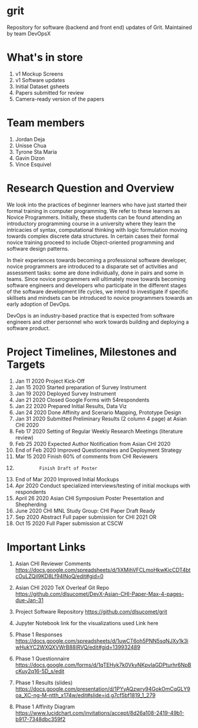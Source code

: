 # grit
Repository for software (backend and front end) updates of Grit. Maintained by team DevOpsX

# What's in store
1. v1 Mockup Screens
1. v1 Software updates
1. Initial Dataset gsheets
1. Papers submitted for review
1. Camera-ready version of the papers

# Team members
1. Jordan Deja
1. Unisse Chua
1. Tyrone Sta Maria
1. Gavin Dizon
1. Vince Esquivel

# Research Question and Overview
We look into the practices of beginner learners who have just started their formal training in computer programming. We refer to these learners as Novice Programmers. Initially, these students can be found attending an introductory programming course in a university where they learn the intricacies of syntax, computational thinking with logic formulation moving towards complex discrete data structures. In certain cases their formal novice training proceed to include Object-oriented programming and software design patterns. 

In their experiences towards becoming a professional software developer, novice programmers are introduced to a disparate set of activities and assessment tasks: some are done individually, done in pairs and some in teams. Since novice programmers will ultimately move towards becoming software engineers and developers who participate in the different stages of the software development life cycles, we intend to investigate if specific skillsets and mindsets can be introduced to novice programmers towards an early adoption of DevOps. 

DevOps is an industry-based practice that is expected from software engineers and other personnel who work towards building and deploying a software product. <to be continued> 


# Project Timelines, Milestones and Targets
1. Jan 11 2020		Project Kick-Off
1. Jan 15 2020		Started preparation of Survey Instrument
1. Jan 19 2020		Deployed Survey Instrument
1. Jan 21 2020		Closed Google Forms with 54respondents
1. Jan 22 2020		Prepared Initial Results, Data Viz
1. Jan 24 2020		Done Affinity and Scenario Mapping, Prototype Design
1. Jan 31 2020		Submitted Preliminary Results (2 column 4 page) at Asian CHI 2020
1. Feb 17 2020		Setting of Regular Weekly Research Meetings (literature review)
1. Feb 25 2020		Expected Author Notification from Asian CHI 2020
1. End of Feb 2020	Improved Questionnaires and Deployment Strategy
1. Mar 15 2020		Finish 60% of comments from CHI Reviewers
1. 				Finish Draft of Poster
1. End of Mar 2020	Improved Initial Mockups
1. Apr 2020		Conduct specialized interviews/testing of initial mockups with respondents
1. April 26 2020	Asian CHI Symposium Poster Presentation and Shepherding
1. June 2020		CHI MNL Study Group: CHI Paper Draft Ready 
1. Sep 2020		Abstract Full paper submission for CHI 2021 OR
1. Oct 15 2020		Full Paper submission at CSCW 

# Important Links
1. Asian CHI Reviewer Comments
https://docs.google.com/spreadsheets/d/1iXMihVFCLmoHkwKicCDT4btcOuLZQil9KD8Lf94INoQ/edit#gid=0 

1.  Asian CHI 2020 TeX Overleaf Git Repo
https://github.com/dlsucomet/DevX-Asian-CHI-Paper-Max-4-pages-due-Jan-31 

1. Project Software Repository
https://github.com/dlsucomet/grit 

1. Jupyter Notebook link for the visualizations used
Link here 

1. Phase 1 Responses
https://docs.google.com/spreadsheets/d/1uwCT6oh5PNN5sqNJXy1k3iwHukYC2WXQXVWrB88IRVQ/edit#gid=139932489

1. Phase 1 Questionnaire 
https://docs.google.com/forms/d/1qTEHyk7k0VkyNKpvIaGDPturhr6NpBcKuy2q16-5D_s/edit 

1. Phase 1 Results (slides)
https://docs.google.com/presentation/d/1PYyAQzwry94GokOmCqGLY9oa_XC-ng-M-ntth_x174w/edit#slide=id.g7cf5bf1819_1_279 

1. Phase 1 Affinity Diagram
https://www.lucidchart.com/invitations/accept/8d26a108-2419-49b1-b917-7348dbc359f2

